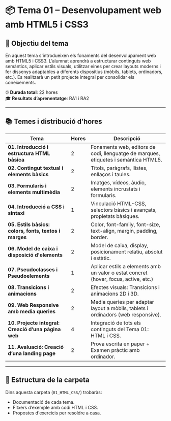 # 📦 Tema 01 – Desenvolupament web amb HTML5 i CSS3

## 🌟 Objectiu del tema

En aquest tema s'introdueixen els fonaments del desenvolupament web amb HTML5 i CSS3. L’alumnat aprendrà a estructurar continguts web semàntics, aplicar estils visuals, utilitzar eines per crear layouts moderns i fer dissenys adaptables a diferents dispositius (mòbils, tablets, ordinadors, etc.). Es realitzarà un petit projecte integral per consolidar els coneixements.

⏰ **Durada total**: 22 hores  
🎓 **Resultats d’aprenentatge**: RA1 i RA2

---

## 📚 Temes i distribució d’hores

| Tema                                                  | Hores | Descripció                                                                         |
| ----------------------------------------------------- | ----- | ---------------------------------------------------------------------------------- |
| **01. Introducció i estructura HTML bàsica**          | 2     | Fonaments web, editors de codi, llenguatge de marques, etiquetes i semàntica HTML5. |
| **02. Contingut textual i elements bàsics**           | 2     | Títols, paràgrafs, llistes, enllaços i taules.                                     |
| **03. Formularis i elements multimèdia**              | 2     | Imatges, vídeos, àudio, elements incrustats i formularis.                          |
| **04. Introducció a CSS i sintaxi**                   | 1     | Vinculació HTML-CSS, selectors bàsics i avançats, propietats bàsiques.             |
| **05. Estils bàsics: colors, fonts, textos i marges** | 2     | Color, font-family, font-size, text-align, margin, padding, border.                |
| **06. Model de caixa i disposició d'elements**        | 2     | Model de caixa, display, posicionament relatiu, absolut i estàtic.                 |
| **07. Pseudoclasses i Pseudoelements**                | 1     | Aplicar estils a elements amb un valor o estat concret (hover, focus, active, etc.)|
| **08. Transicions i animacions**                      | 2     | Efectes visuals: Transicions i animacions 2D i 3D.                                 |
| **09. Web Responsive amb media queries**              | 2     | Media queries per adaptar layout a mòbils, tablets i ordinadors (web responsive).  |
| **10. Projecte integral: Creació d’una pàgina web**   | 4     | Integració de tots els continguts del Tema 01: HTML i CSS.                         |
| **11. Avaluació: Creació d’una landing page**         | 2     | Prova escrita en paper + Examen pràctic amb ordinador.                             |

---

## 📁 Estructura de la carpeta

Dins aquesta carpeta (`01_HTML_CSS/`) trobaràs:

- Documentació de cada tema.
- Fitxers d’exemple amb codi HTML i CSS.
- Propostes d'exercicis per resoldre a casa.